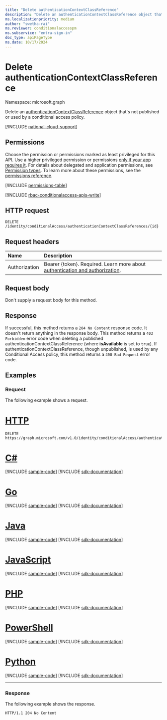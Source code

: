 ```yaml
---
title: "Delete authenticationContextClassReference"
description: "Delete an authenticationContextClassReference object that's not published or used by a conditional access policy."
ms.localizationpriority: medium
author: "swetha-rai"
ms.reviewer: conditionalaccesspm
ms.subservice: "entra-sign-in"
doc_type: apiPageType
ms.date: 10/17/2024
---
```


# Delete authenticationContextClassReference

Namespace: microsoft.graph

Delete an [authenticationContextClassReference](../resources/authenticationcontextclassreference.md) object that's not published or used by a conditional access policy.

[!INCLUDE [national-cloud-support](../../includes/all-clouds.md)]

## Permissions

Choose the permission or permissions marked as least privileged for this API. Use a higher privileged permission or permissions [only if your app requires it](/graph/permissions-overview#best-practices-for-using-microsoft-graph-permissions). For details about delegated and application permissions, see [Permission types](/graph/permissions-overview#permission-types). To learn more about these permissions, see the [permissions reference](/graph/permissions-reference).

<!-- { "blockType": "permissions", "name": "authenticationcontextclassreference_delete" } -->
[!INCLUDE [permissions-table](../includes/permissions/authenticationcontextclassreference-delete-permissions.md)]

[!INCLUDE [rbac-conditionalaccess-apis-write](../includes/rbac-for-apis/rbac-conditionalaccess-apis-write.md)]

## HTTP request

<!-- { "blockType": "ignored" } -->
```http
DELETE /identity/conditionalAccess/authenticationContextClassReferences/{id}
```

## Request headers

| Name      |Description|
|:----------|:----------|
|Authorization|Bearer {token}. Required. Learn more about [authentication and authorization](/graph/auth/auth-concepts).|

## Request body

Don't supply a request body for this method.

## Response

If successful, this method returns a `204 No Content` response code. It doesn't return anything in the response body.
This method returns a `403 Forbidden` error code when deleting a published authenticationContextClassReference (where **isAvailable** is set to `true`). If authenticationContextClassReference, though unpublished, is used by any Conditional Access policy, this method returns a `400 Bad Request` error code.

## Examples

### Request

The following example shows a request.


# [HTTP](#tab/http)
<!-- {
  "blockType": "request",
  "name": "delete_authenticationcontextclassreference",
  "sampleKeys": ["c1"]
}-->

```http
DELETE https://graph.microsoft.com/v1.0/identity/conditionalAccess/authenticationContextClassReferences/c1
```

# [C#](#tab/csharp)
[!INCLUDE [sample-code](../includes/snippets/csharp/delete-authenticationcontextclassreference-csharp-snippets.md)]
[!INCLUDE [sdk-documentation](../includes/snippets/snippets-sdk-documentation-link.md)]

# [Go](#tab/go)
[!INCLUDE [sample-code](../includes/snippets/go/delete-authenticationcontextclassreference-go-snippets.md)]
[!INCLUDE [sdk-documentation](../includes/snippets/snippets-sdk-documentation-link.md)]

# [Java](#tab/java)
[!INCLUDE [sample-code](../includes/snippets/java/delete-authenticationcontextclassreference-java-snippets.md)]
[!INCLUDE [sdk-documentation](../includes/snippets/snippets-sdk-documentation-link.md)]

# [JavaScript](#tab/javascript)
[!INCLUDE [sample-code](../includes/snippets/javascript/delete-authenticationcontextclassreference-javascript-snippets.md)]
[!INCLUDE [sdk-documentation](../includes/snippets/snippets-sdk-documentation-link.md)]

# [PHP](#tab/php)
[!INCLUDE [sample-code](../includes/snippets/php/delete-authenticationcontextclassreference-php-snippets.md)]
[!INCLUDE [sdk-documentation](../includes/snippets/snippets-sdk-documentation-link.md)]

# [PowerShell](#tab/powershell)
[!INCLUDE [sample-code](../includes/snippets/powershell/delete-authenticationcontextclassreference-powershell-snippets.md)]
[!INCLUDE [sdk-documentation](../includes/snippets/snippets-sdk-documentation-link.md)]

# [Python](#tab/python)
[!INCLUDE [sample-code](../includes/snippets/python/delete-authenticationcontextclassreference-python-snippets.md)]
[!INCLUDE [sdk-documentation](../includes/snippets/snippets-sdk-documentation-link.md)]

---

### Response

The following example shows the response.

<!-- {
  "blockType": "response",
  "truncated": true
} -->

```http
HTTP/1.1 204 No Content
```

<!-- uuid: 16cd6b66-4b1a-43a1-adaf-3a886856ed98
2019-02-04 14:57:30 UTC -->
<!-- {
  "type": "#page.annotation",
  "description": "Delete authenticationContextClassReference",
  "keywords": "",
  "section": "documentation",
  "tocPath": ""
}-->
